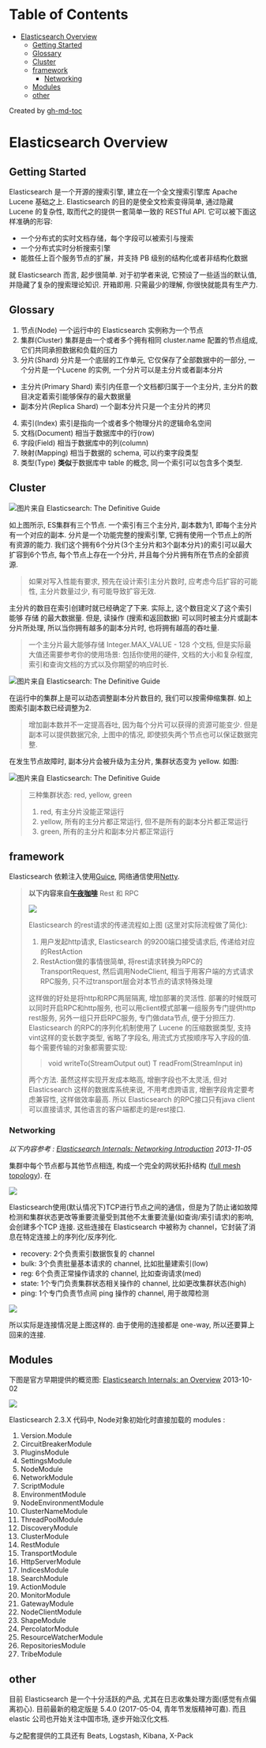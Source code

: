 Table of Contents
=================

   * [Elasticsearch Overview](#elasticsearch-overview)
      * [Getting Started](#getting-started)
      * [Glossary](#glossary)
      * [Cluster](#cluster)
      * [framework](#framework)
         * [Networking](#networking)
      * [Modules](#modules)
      * [other](#other)

Created by [gh-md-toc](https://github.com/ekalinin/github-markdown-toc)

# Elasticsearch Overview

## Getting Started

Elasticsearch 是一个开源的搜索引擎, 建立在一个全文搜索引擎库 Apache Lucene 基础之上. Elasticsearch 的目的是使全文检索变得简单, 通过隐藏 Lucene 的复杂性, 取而代之的提供一套简单一致的 RESTful API. 它可以被下面这样准确的形容:

+ 一个分布式的实时文档存储，每个字段可以被索引与搜索
+ 一个分布式实时分析搜索引擎
+ 能胜任上百个服务节点的扩展，并支持 PB 级别的结构化或者非结构化数据

就 Elasticsearch 而言, 起步很简单. 对于初学者来说, 它预设了一些适当的默认值, 并隐藏了复杂的搜索理论知识. 开箱即用. 只需最少的理解, 你很快就能具有生产力.

## Glossary

1. 节点(Node) 一个运行中的 Elasticsearch 实例称为一个节点
2. 集群(Cluster) 集群是由一个或者多个拥有相同 cluster.name 配置的节点组成, 它们共同承担数据和负载的压力
3. 分片(Shard) 分片是一个底层的工作单元, 它仅保存了全部数据中的一部分, 一个分片是一个Lucene 的实例, 一个分片可以是主分片或者副本分片
  + 主分片(Primary Shard) 索引内任意一个文档都归属于一个主分片, 主分片的数目决定着索引能够保存的最大数据量
  + 副本分片(Replica Shard) 一个副本分片只是一个主分片的拷贝
4. 索引(Index) 索引是指向一个或者多个物理分片的逻辑命名空间
5. 文档(Document)  相当于数据库中的行(row)
6. 字段(Field) 相当于数据库中的列(column)
7. 映射(Mapping) 相当于数据的 schema, 可以约束字段类型
8. 类型(Type) **类似**于数据库中 table 的概念, 同一个索引可以包含多个类型.

## Cluster

![图片来自 Elasticsearch: The Definitive Guide](../img/elasticsearch/01-overview/0101.png)

如上图所示, ES集群有三个节点. 一个索引有三个主分片, 副本数为1, 即每个主分片有一个对应的副本. 分片是一个功能完整的搜索引擎, 它拥有使用一个节点上的所有资源的能力. 我们这个拥有6个分片(3个主分片和3个副本分片)的索引可以最大扩容到6个节点, 每个节点上存在一个分片, 并且每个分片拥有所在节点的全部资源.

> 如果对写入性能有要求, 预先在设计索引主分片数时, 应考虑今后扩容的可能性, 主分片数量过少, 有可能导致扩容无效.

主分片的数目在索引创建时就已经确定了下来. 实际上, 这个数目定义了这个索引能够 存储 的最大数据量. 但是, 读操作 (搜索和返回数据) 可以同时被主分片或副本分片所处理, 所以当你拥有越多的副本分片时, 也将拥有越高的吞吐量.

> 一个主分片最大能够存储 Integer.MAX_VALUE - 128 个文档, 但是实际最大值还需要参考你的使用场景: 包括你使用的硬件, 文档的大小和复杂程度, 索引和查询文档的方式以及你期望的响应时长.

![图片来自 Elasticsearch: The Definitive Guide](../img/elasticsearch/01-overview/0102.png)

在运行中的集群上是可以动态调整副本分片数目的, 我们可以按需伸缩集群.  如上图索引副本数已经调整为2.

> 增加副本数并不一定提高吞吐, 因为每个分片可以获得的资源可能变少. 但是副本可以提供数据冗余, 上图中的情况, 即使损失两个节点也可以保证数据完整.

在发生节点故障时, 副本分片会被升级为主分片, 集群状态变为 yellow. 如图:

![图片来自 Elasticsearch: The Definitive Guide](../img/elasticsearch/01-overview/0103.png)

> 三种集群状态: red, yellow, green
> 1. red, 有主分片没能正常运行
> 2. yellow, 所有的主分片都正常运行, 但不是所有的副本分片都正常运行
> 3. green, 所有的主分片和副本分片都正常运行

## framework

Elasticsearch 依赖注入使用[Guice](https://github.com/google/guice), 网络通信使用[Netty](https://github.com/netty/netty).

> **以下内容来自[午夜咖啡](http://jolestar.com)**
> Rest 和 RPC
>
> ![](../img/elasticsearch/01-overview/elasticsearch-rest.jpg)
>
> Elasticsearch 的rest请求的传递流程如上图 (这里对实际流程做了简化):
>
> 1. 用户发起http请求, Elasticsearch 的9200端口接受请求后, 传递给对应的RestAction
> 2. RestAction做的事情很简单, 将rest请求转换为RPC的TransportRequest, 然后调用NodeClient, 相当于用客户端的方式请求RPC服务, 只不过transport层会对本节点的请求特殊处理
>
> 这样做的好处是将http和RPC两层隔离, 增加部署的灵活性. 部署的时候既可以同时开启RPC和http服务, 也可以用client模式部署一组服务专门提供http rest服务, 另外一组只开启RPC服务, 专门做data节点, 便于分担压力.
> Elasticsearch 的RPC的序列化机制使用了 Lucene 的压缩数据类型, 支持vint这样的变长数字类型, 省略了字段名, 用流式方式按顺序写入字段的值. 每个需要传输的对象都需要实现:
> > void writeTo(StreamOutput out) 
> > T readFrom(StreamInput in) 
>
> 两个方法. 虽然这样实现开发成本略高, 增删字段也不太灵活, 但对 Elasticsearch 这样的数据库系统来说, 不用考虑跨语言, 增删字段肯定要考虑兼容性, 这样做效率最高. 所以 Elasticsearch 的RPC接口只有java client可以直接请求, 其他语言的客户端都走的是rest接口.

### Networking

*以下内容参考 : [Elasticsearch Internals: Networking Introduction](https://www.elastic.co/blog/found-elasticsearch-networking) 2013-11-05*

集群中每个节点都与其他节点相连, 构成一个完全的网状拓扑结构 ([full mesh topology](https://en.wikipedia.org/wiki/Network_topology#Mesh)). 在

![](../img/elasticsearch/01-overview/0104.png)

Elasticsearch使用(默认情况下)TCP进行节点之间的通信，但是为了防止诸如故障检测和集群状态更改等重要流量受到其他不太重要流量(如查询/索引请求)的影响, 会创建多个TCP 连接. 这些连接在 Elasticsearch 中被称为 channel，它封装了消息在特定连接上的序列化/反序列化.

+ recovery: 2个负责索引数据恢复的 channel
+ bulk: 3个负责批量基本请求的 channel, 比如批量建索引(low)
+ reg: 6个负责正常操作请求的 channel, 比如查询请求(med)
+ state: 1个专门负责集群状态相关操作的 channel, 比如更改集群状态(high)
+ ping: 1个专门负责节点间 ping 操作的 channel, 用于故障检测

![](../img/elasticsearch/01-overview/0105.png)

所以实际是连接情况是上图这样的. 由于使用的连接都是 one-way, 所以还要算上回来的连接.

## Modules

下图是官方早期提供的概览图: [Elasticsearch Internals: an Overview](https://www.elastic.co/blog/found-elasticsearch-internals) 2013-10-02

![](../img/elasticsearch/01-overview/0106.png)

Elasticsearch 2.3.X 代码中, Node对象初始化时直接加载的 modules :

1. Version.Module
2. CircuitBreakerModule
3. PluginsModule
4. SettingsModule
5. NodeModule
6. NetworkModule
7. ScriptModule
8. EnvironmentModule
9. NodeEnvironmentModule
10. ClusterNameModule
11. ThreadPoolModule
12. DiscoveryModule
13. ClusterModule
14. RestModule
15. TransportModule
16. HttpServerModule
17. IndicesModule
18. SearchModule
19. ActionModule
20. MonitorModule
21. GatewayModule
22. NodeClientModule
23. ShapeModule
24. PercolatorModule
25. ResourceWatcherModule
26. RepositoriesModule
27. TribeModule


## other

目前 Elasticsearch 是一个十分活跃的产品, 尤其在日志收集处理方面(感觉有点偏离初心). 目前最新的稳定版是 5.4.0 (2017-05-04, 青年节发版精神可嘉). 而且 elastic 公司也开始关注中国市场, 逐步开始汉化文档.

与之配套提供的工具还有 Beats, Logstash, Kibana, X-Pack
